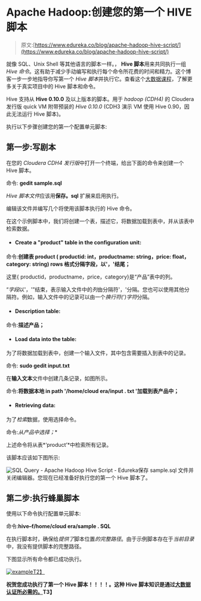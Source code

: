 # Apache Hadoop:创建您的第一个 HIVE 脚本

> 原文:[https://www.edureka.co/blog/apache-hadoop-hive-script/](https://www.edureka.co/blog/apache-hadoop-hive-script/)

就像 SQL、Unix Shell 等其他语言的脚本一样。， **Hive 脚本**用来共同执行一组 *Hive 命令*。这有助于减少手动编写和执行每个命令所花费的时间和精力。这个博客一步一步地指导你写第一个 *Hive 脚本*并执行它。查看这个[大数据课程](https://www.edureka.co/big-data-hadoop-training-certification)，了解更多关于真实项目中的 Hive 脚本和命令。

Hive 支持从 **Hive 0.10.0** 及以上版本的脚本。用于 *hadoop (CDH4)* 的 Cloudera 发行版 quick VM 附带预装的 *Hive 0.10.0* (CDH3 演示 VM 使用 Hive 0.90，因此无法运行 Hive 脚本)。

执行以下步骤创建您的第一个配置单元脚本:

## **第一步:写剧本**

在您的 *Cloudera CDH4 发行版*中打开一个终端，给出下面的命令来创建一个 Hive 脚本。

命令: **gedit sample.sql**

*Hive 脚本文件*应该用**保存。sql** 扩展来启用执行。

编辑该文件并编写几个将使用该脚本执行的 Hive 命令。

在这个示例脚本中，我们将创建一个表，描述它，将数据加载到表中，并从该表中检索数据。

*   #### Create a "product" table in the configuration unit:

命令:**创建表 product ( productid: int，productname: string，price: float，category: string) rows 格式分隔字段，以'，'结尾；**

这里{ productid，productname，price，category}是“产品”表中的列。

“*字段*以'，'”结束，表示输入文件中的*列*由分隔符'，'分隔。您也可以使用其他分隔符。例如，输入文件中的记录可以由一个*换行符(’)字符*分隔。

*   #### Description table:

命令:**描述产品；**

*   #### Load data into the table:

为了将数据加载到表中，创建一个输入文件，其中包含需要插入到表中的记录。

命令: **sudo gedit input.txt**

在**输入文本**文件中创建几条记录，如图所示。

命令:**将数据本地 in path '/home/cloud era/input . txt '加载到表产品中；**

*   #### Retrieving data:

为了*检索*数据，使用选择命令。

命令:**从产品中选择*；**

上述命令将从表*‘product’*中检索所有记录。

该脚本应该如下图所示:

![SQL Query - Apache Hadoop Hive Script - Edureka](../Images/f29368364ae23bdff1f29de7f9d024e6.png)保存 sample.sql 文件并关闭编辑器。您现在已经准备好执行您的第一个 Hive 脚本了。

## **第二步:执行蜂巢脚本**

使用以下命令执行配置单元脚本:

命令:**hive–f/home/cloud era/sample . SQL**

在执行脚本时，确保给*提供了*脚本位置*的完整路径*。由于示例脚本存在于*当前目录*中，我没有提供脚本的完整路径。

下图显示所有命令都已成功执行。

[![example](../Images/634c35bf560f54d39a4204d19eb20cf9.png)T2】](https://www.edureka.co/blog/apache-hadoop-hive-script/)

**祝贺您成功执行了第一个 Hive 脚本！！！！。这种 Hive 脚本知识是通过[大数据认证所必需的。](https://www.edureka.co/blog/top-big-data-certifications)T3】**